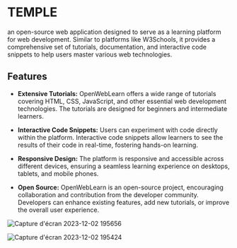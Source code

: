 ﻿# TEMPLE

an open-source web application designed to serve as a learning platform for web development. Similar to platforms like W3Schools, it provides a comprehensive set of tutorials, documentation, and interactive code snippets to help users master various web technologies.

## Features

- **Extensive Tutorials:** OpenWebLearn offers a wide range of tutorials covering HTML, CSS, JavaScript, and other essential web development technologies. The tutorials are designed for beginners and intermediate learners.

- **Interactive Code Snippets:** Users can experiment with code directly within the platform. Interactive code snippets allow learners to see the results of their code in real-time, fostering hands-on learning.

- **Responsive Design:** The platform is responsive and accessible across different devices, ensuring a seamless learning experience on desktops, tablets, and mobile phones.

- **Open Source:** OpenWebLearn is an open-source project, encouraging collaboration and contribution from the developer community. Developers can enhance existing features, add new tutorials, or improve the overall user experience.
  
![Capture d'écran 2023-12-02 195656](https://github.com/mohamed-ali-agourram/TEMPLE/assets/95295909/ed84e6a7-5dce-4415-9a2e-1e2c3596b2f3)

![Capture d'écran 2023-12-02 195424](https://github.com/mohamed-ali-agourram/TEMPLE/assets/95295909/c8ebe20a-b87e-4a9e-9f98-ac14e63592dc)
